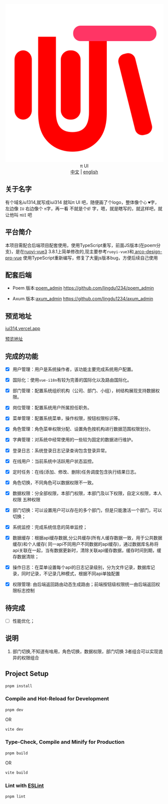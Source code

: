 <p align="center">
  <img src='src/assets/logo.svg' />
  <br/>
    <span size="30">π UI</span>
  <br>
   <a href="./README.md"><span>中文</span></a>   |    <a href="./README_EN.md"><span>english</span></a>
</p>

## 关于名字

有个域名iu1314,就写成iui314 就叫π UI 吧，随便画了个logo，整体像个`心` `♥`字，左边像 `IU` 右边像个 `π`字，再一看 不就是个`虾`
字，嗯，就是瞎写的，就这样吧，就让他叫  `πUI`   吧

## 平台简介

本项目需配合后端项目配套使用，使用TypeScript重写，前面JS版本(在poem分支)，是在[ruoyi-vue3](https://github.com/yangzongzhuan/RuoYi-Vue3)
3.8.1上简单修改的,现主要参考`ruoyi-vue3`和[
arco-design-pro-vue](https://github.com/arco-design/arco-design-pro-vue) 使用TypeScript重新编写，修复了大量js版本bug，方便后续自己使用

## 配套后端

* Poem 版本:[poem_admin](https://github.com/lingdu1234/poem_admin)
   <https://github.com/lingdu1234/poem_admin>
  
* Axum 版本:[axum_admin](https://github.com/lingdu1234/axum_admin)
  <https://github.com/lingdu1234/axum_admin>

## 预览地址

[iui314.vercel.app](https://iui314.vercel.app/)

[预览地址](https://iui314preview.iu314.top/)

## 完成的功能

* [x] 用户管理：用户是系统操作者，该功能主要完成系统用户配置。

* [x] 国际化：使用`vue-i18n`有较为完善的国际化以及路由国际化。

* [x] 部门管理：配置系统组织机构（公司、部门、小组），树结构展现支持数据权限。

* [x] 岗位管理：配置系统用户所属担任职务。

* [x] 菜单管理：配置系统菜单，操作权限，按钮权限标识等。

* [x] 角色管理：角色菜单权限分配、设置角色按机构进行数据范围权限划分。

* [x] 字典管理：对系统中经常使用的一些较为固定的数据进行维护。

* [x] 登录日志：系统登录日志记录查询包含登录异常。

* [x] 在线用户：当前系统中活跃用户状态监控。

* [x] 定时任务：在线(添加、修改、删除)任务调度包含执行结果日志。

* [x] 角色切换，不同角色可以数据权限不一致。

* [x] 数据权限：分全部权限，本部门权限，本部门及以下权限，自定义权限，本人权限 五种权限

* [x] 部门切换：可以设置用户可以存在的多个部门，但是只能激活一个部门，可以切换；

* [x] 系统监控：完成系统信息的简单监控；

* [x] 数据缓存：根据api缓存数据,分公共缓存(所有人缓存数据一致，用于公共数据缓存)和个人缓存(
  同一api不同用户不同数据的api缓存)，通过数据库名称将api关联在一起，当有数据更新时，清除关联api缓存数据，缓存时间到期，缓存数据清除；

* [x] 操作日志：在菜单设置每个api的日志记录级别，分为文件记录，数据库记录，同时记录，不记录几种模式，根据不同api单独配置

* [x] 权限管理: 由后端返回路由动态生成路由；前端按钮级权限统一由后端返回权限标志控制

## 待完成

* [ ] 性能优化；

## 说明

1. 部门切换,不知道有啥用，角色切换，数据权限，部门切换 3者组合可以实现诡异的权限组合

## Project Setup

```sh
pnpm install
```

### Compile and Hot-Reload for Development

```sh
pnpm dev
```

OR

```sh
vite dev
```

### Type-Check, Compile and Minify for Production

```sh
pnpm build
```

OR

```sh
vite build
```

### Lint with [ESLint](https://eslint.org/)

```sh
pnpm lint
```
